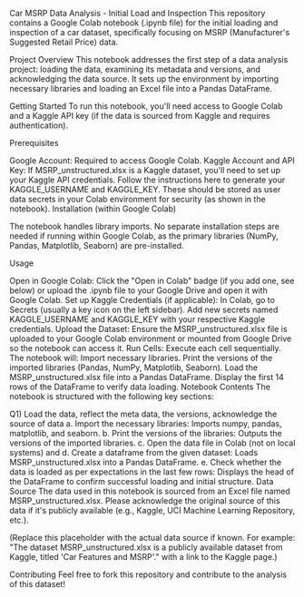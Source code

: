 Car MSRP Data Analysis - Initial Load and Inspection
This repository contains a Google Colab notebook (.ipynb file) for the initial loading and inspection of a car dataset, specifically focusing on MSRP (Manufacturer's Suggested Retail Price) data.

Project Overview
This notebook addresses the first step of a data analysis project: loading the data, examining its metadata and versions, and acknowledging the data source. It sets up the environment by importing necessary libraries and loading an Excel file into a Pandas DataFrame.

Getting Started
To run this notebook, you'll need access to Google Colab and a Kaggle API key (if the data is sourced from Kaggle and requires authentication).

Prerequisites

Google Account: Required to access Google Colab.
Kaggle Account and API Key: If MSRP_unstructured.xlsx is a Kaggle dataset, you'll need to set up your Kaggle API credentials. Follow the instructions here to generate your KAGGLE_USERNAME and KAGGLE_KEY. These should be stored as user data secrets in your Colab environment for security (as shown in the notebook).
Installation (within Google Colab)

The notebook handles library imports. No separate installation steps are needed if running within Google Colab, as the primary libraries (NumPy, Pandas, Matplotlib, Seaborn) are pre-installed.

Usage

Open in Google Colab: Click the "Open in Colab" badge (if you add one, see below) or upload the .ipynb file to your Google Drive and open it with Google Colab.
Set up Kaggle Credentials (if applicable):
In Colab, go to Secrets (usually a key icon on the left sidebar).
Add new secrets named KAGGLE_USERNAME and KAGGLE_KEY with your respective Kaggle credentials.
Upload the Dataset: Ensure the MSRP_unstructured.xlsx file is uploaded to your Google Colab environment or mounted from Google Drive so the notebook can access it.
Run Cells: Execute each cell sequentially. The notebook will:
Import necessary libraries.
Print the versions of the imported libraries (Pandas, NumPy, Matplotlib, Seaborn).
Load the MSRP_unstructured.xlsx file into a Pandas DataFrame.
Display the first 14 rows of the DataFrame to verify data loading.
Notebook Contents
The notebook is structured with the following key sections:

Q1) Load the data, reflect the meta data, the versions, acknowledge the source of data
a. Import the necessary libraries: Imports numpy, pandas, matplotlib, and seaborn.
b. Print the versions of the libraries: Outputs the versions of the imported libraries.
c. Open the data file in Colab (not on local systems) and d. Create a dataframe from the given dataset: Loads MSRP_unstructured.xlsx into a Pandas DataFrame.
e. Check whether the data is loaded as per expectations in the last few rows: Displays the head of the DataFrame to confirm successful loading and initial structure.
Data Source
The data used in this notebook is sourced from an Excel file named MSRP_unstructured.xlsx. Please acknowledge the original source of this data if it's publicly available (e.g., Kaggle, UCI Machine Learning Repository, etc.).

(Replace this placeholder with the actual data source if known. For example: "The dataset MSRP_unstructured.xlsx is a publicly available dataset from Kaggle, titled 'Car Features and MSRP'." with a link to the Kaggle page.)

Contributing
Feel free to fork this repository and contribute to the analysis of this dataset!

